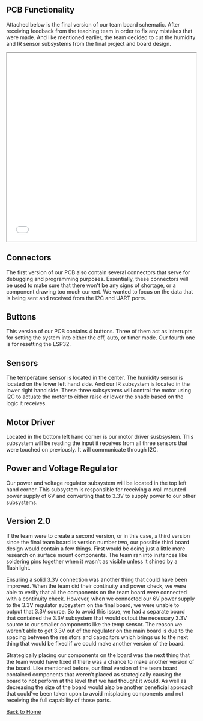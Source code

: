 **PCB Functionality**
-
Attached below is the final version of our team board schematic. After receiving feedback from the teaching team in order to fix any mistakes that were made. And like mentioned earlier, the team decided to cut the humidity and IR sensor subsystems from the final project and board design. 

<iframe src="vertopal_53e86d8e1b304e0fba1b8ab00a47e725/media/Final_Schematic.pdf" width="100%" height="500px"></iframe>

Connectors
-
The first version of our PCB also contain several connectors that serve for debugging and programming purposes. Essentially, these connectors will be used to make sure that there won't be any signs of shortage, or a component drawing too much current. We wanted to focus on the data that is being sent and received from the I2C and UART ports.

Buttons
-
This version of our PCB contains 4 buttons. Three of them act as interrupts for setting the system into either the off, auto, or timer mode. Our fourth one is for resetting the ESP32.

Sensors
-
The temperature sensor is located in the center. The humidity sensor is located on the lower left hand side. And our IR subsystem is located in the lower right hand side. These three subsystems will control the motor using I2C to actuate the motor to either raise or lower the shade based on the logic it receives. 

Motor Driver
-
Located in the bottom left hand corner is our motor driver susbsystem. This subsystem will be reading the input it receives from all three sensors that were touched on previously. It will communicate through I2C.

Power and Voltage Regulator
-
Our power and voltage regulator subsystem will be located in the top left hand corner. This subsystem is responsible for receiving a wall mounted power supply of 6V and converting that to 3.3V to supply power to our other subsystems.

Version 2.0
-
If the team were to create a second version, or in this case, a third version since the final team board is version number two, our possible third board design would contain a few things. First would be doing just a little more research on surface mount components. The team ran into instances like soldering pins together when it wasn’t as visible unless it shined by a flashlight. 

Ensuring a solid 3.3V connection was another thing that could have been improved. When the team did their continuity and power check, we were able to verify that all the components on the team board were connected with a continuity check. However, when we connected our 6V power supply to the 3.3V regulator subsystem on the final board, we were unable to output that 3.3V source. So to avoid this issue, we had a separate board that contained the 3.3V subsystem that would output the necessary 3.3V source to our smaller components like the temp sensor. The reason we weren’t able to get 3.3V out of the regulator on the main board is due to the spacing between the resistors and capacitors which brings us to the next thing that would be fixed if we could make another version of the board.

Strategically placing our components on the board was the next thing that the team would have fixed if there was a chance to make another version of the board. Like mentioned before, our final version of the team board contained components that weren’t placed as strategically causing the board to not perform at the level that we had thought it would. As well as decreasing the size of the board would also be another beneficial approach that could’ve been taken upon to avoid misplacing components and not receiving the full capability of those parts.


[Back to Home](index)
